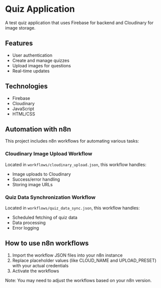 # Quiz Application

A test quiz application that uses Firebase for backend and Cloudinary for image storage.

## Features
- User authentication
- Create and manage quizzes
- Upload images for questions
- Real-time updates

## Technologies
- Firebase
- Cloudinary
- JavaScript
- HTML/CSS

## Automation with n8n
This project includes n8n workflows for automating various tasks:

### Cloudinary Image Upload Workflow
Located in `workflows/cloudinary_upload.json`, this workflow handles:
- Image uploads to Cloudinary
- Success/error handling
- Storing image URLs

### Quiz Data Synchronization Workflow
Located in `workflows/quiz_data_sync.json`, this workflow handles:
- Scheduled fetching of quiz data
- Data processing
- Error logging

## How to use n8n workflows
1. Import the workflow JSON files into your n8n instance
2. Replace placeholder values (like CLOUD_NAME and UPLOAD_PRESET) with your actual credentials
3. Activate the workflows

Note: You may need to adjust the workflows based on your n8n version.